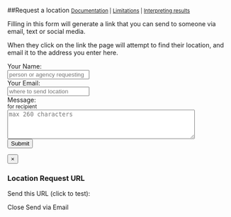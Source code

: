 ##Request a location
<small>
	<a href="request_docs.md">Documentation</a> | 
	<a href="limitations.md">Limitations</a> | 
	<a href="interpreting.md">Interpreting results</a>
</small>

Filling in this form will generate a link that you can send to someone via email, text or social media.
 
When they click on the link the page will attempt to find their location, and email it to the address you enter here.

<iframe name="hidden_iframe" id="hidden_iframe" style="display:none;"></iframe>
<form 
	class="form-horizontal"
	method="post" action="https://script.google.com/macros/s/AKfycbz8TSVsrCsN6of3UUPNM42wwwkrLaDsJt0CIKiO3U-lWFTO0so/exec" name="theForm" id="theForm" target="hidden_iframe" id="GoogleForm">
  <div class="control-group">
	<label class="control-label" for="Name">Your Name:</label>
	<div class="controls"><input type="text" name="Name" id="Name" placeholder="person or agency requesting"/></div>
  </div>	
  <div class="control-group">
	<label class="control-label" for="Email">Your Email:</label>
	<div class="controls"><input type="email" name="Email" id="Email" placeholder="where to send location" /></div>
  </div>	
  <div class="control-group">
	<label class="control-label" for="Message">Message:<br/><small class="muted">for recipient</small></label> 
	<div class="controls">
		<textarea name="Message" maxlength="260" id="Message" rows="4" cols="50" placeholder="max 260 characters"></textarea>
	</div>
  </div>	
  <input type="hidden" name="ShortURL" id="ShortURL"/>
  <input type="hidden" name="Agent" id="Agent"/>
  <input type="hidden" name="IPAddress" id="IPAddress"/>
  <input type="hidden" name="Version" id="Version"/>
  <div class="control-group">
	<div class="controls">
	<input type="button" value="Submit" class="btn submit" onclick="checkBeforeSubmit();" />
	<span id="success"></span>
	</div>
  </div>
</form>

<!--
<div class="alert alert-success" id="Results">
	Generated URL (click to test): <span id="TestShortURL">
</div>
-->

<div id="myModal" class="modal hide fade">
  <div class="modal-header">
    <button type="button" class="close" data-dismiss="modal" aria-hidden="true">&times;</button>
    <h3>Location Request URL</h3>
  </div>
  <div class="modal-body">
    <p>Send this URL (click to test): <span id="TestShortURL"></span></p>
  </div>
  <div class="modal-footer">
    <a class="btn" data-dismiss="modal">Close</a>
    <a id="emailLink" class="btn btn-primary">Send via Email</a>
  </div>
</div>

<script type="text/javascript" src="js/location.js"></script>
<script>

	$(document).ready(function () {
		$("#Version").val(LOCATION_VERSION);
		maxLength(document.getElementById("Message"));
		$('#emailLink').click(function(){ LocalEmailLocation(); return false; });		
	});

	function maxLength(el) {    
		if (!('maxLength' in el)) {
			var max = el.attributes.maxLength.value;
			el.onkeypress = function () {
				if (this.value.length >= max) return false;
			};
		}
	}

	function LocalEmailLocation() {		

		var baseMailTo = "mailto:?subject=YourLo.ca/tion&body=";
			
		var href = baseMailTo + encodeURIComponent(
			$("#Name").val()
			+ " is requesting your location and has the following message:\n\n"
			+ $("#Message").val() 
			+ "\n\nClicking on the following link will take you to a web page that will attempt to determine your location, and automatically send it to "
			+ $("#Name").val()
			+"\n\n"
			+$("#ShortURL").val()
			+"\n\n");	
		window.open(href ,'_blank');
	}	

	function checkBeforeSubmit(){
		var login    = "o_2rnet2c4";
		var api_key  = "R_e1eabf324c48983d594bcb6792315343";
		var root_url = "http://find.yourlo.ca/tion/";

		// make the url
		var long_url = root_url
			+ "?from="
			+ encodeURIComponent($("#Name").val())
			+ "&email="
			+ encodeURIComponent($("#Email").val())
			+ "&message="
			+ encodeURIComponent($("#Message").val());

/*
			// set the value of the short url
			$("#ShortURL").val(long_url);
			// show the value to test the short url
			$("#TestShortURL").html("<a href='" + long_url + "' target='_blank'>" + long_url + "</a>");

			$("#Results").toggle();

			// submit the form
			$("#theForm").submit();
			$("#success").innerHTML='Submitted';
*/
			
		get_short_url(long_url, login, api_key, function(short_url) {
			// set the value of the short url
			$("#ShortURL").val(short_url);
			// show the value to test the short url
			$("#TestShortURL").html("<a href='" + short_url + "' target='_blank'>"+short_url+"</a>");
			$('#myModal').modal({keyboard: true});

			// submit the form
			$("#theForm").submit();
			$("#success").innerHTML='Submitted';
		});

	}				
	
	function get_short_url(long_url, login, api_key, func) {
	
		$.getJSON( "https://api-ssl.bitly.com/v3/shorten?callback=?", { 
				"format": "json",
				"apiKey": api_key,
				"login": login,
				"longUrl": long_url
			},
			function(response){
				func(response.data.url);
			});
	}
</script>

